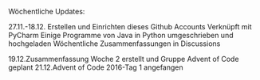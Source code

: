 Wöchentliche Updates:

27.11.-18.12.
Erstellen und Einrichten dieses Github Accounts
Verknüpft mit PyCharm
Einige Programme von Java in Python umgeschrieben und hochgeladen
Wöchentliche Zusammenfassungen in Discussions


19.12.Zusammenfassung Woche 2 erstellt und Gruppe Advent of Code geplant
21.12.Advent of Code 2016-Tag 1 angefangen
